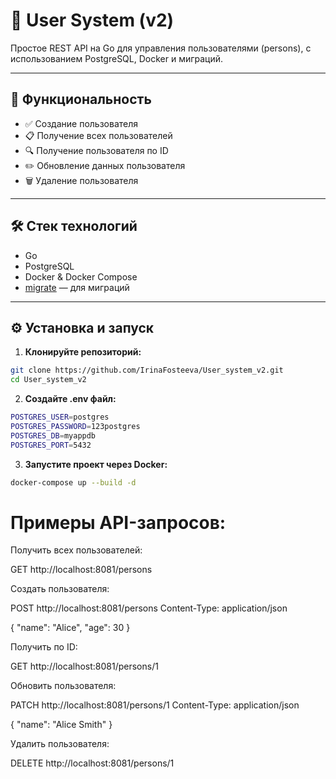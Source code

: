 # 👤 User System (v2)

Простое REST API на Go для управления пользователями (persons), с использованием PostgreSQL, Docker и миграций.

---

## 🚀 Функциональность

- ✅ Создание пользователя
- 📋 Получение всех пользователей
- 🔍 Получение пользователя по ID
- ✏️ Обновление данных пользователя
- 🗑️ Удаление пользователя

---

## 🛠️ Стек технологий

- Go
- PostgreSQL
- Docker & Docker Compose
- [migrate](https://github.com/golang-migrate/migrate) — для миграций

---

## ⚙️ Установка и запуск

1. **Клонируйте репозиторий:**

```bash
git clone https://github.com/IrinaFosteeva/User_system_v2.git
cd User_system_v2 
```

2. **Создайте .env файл:**

```bash
POSTGRES_USER=postgres
POSTGRES_PASSWORD=123postgres
POSTGRES_DB=myappdb
POSTGRES_PORT=5432
```

3. **Запустите проект через Docker:**

```bash
docker-compose up --build -d
```

# Примеры API-запросов:

Получить всех пользователей:

GET http://localhost:8081/persons

Создать пользователя:

POST http://localhost:8081/persons
Content-Type: application/json

{
"name": "Alice",
"age": 30
}

Получить по ID:

GET http://localhost:8081/persons/1


Обновить пользователя:

PATCH http://localhost:8081/persons/1
Content-Type: application/json

{
"name": "Alice Smith"
}

Удалить пользователя:

DELETE http://localhost:8081/persons/1

